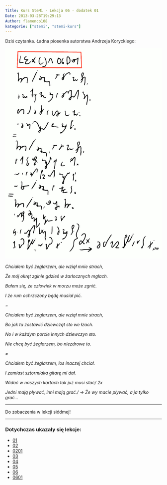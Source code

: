 ```yaml
---
Title: Kurs SteMi - Lekcja 06 - dodatek 01
Date: 2013-03-28T19:29:13
Author: flamenco108
kategorie: ["stemi", "stemi-kurs"]
---
```


Dziś czytanka. Ładna piosenka autorstwa Andrzeja Koryckiego:


![](Lekcja-0601.png) 

 

*Chciałem być żeglarzem, ale wziął mnie strach,* 

*Że mój okręt zginie gdzieś w żarłocznych mgłach.* 

*Bałem się, że człowiek w morzu może zgnić.* 

*I że rum ochrzczony będę musiał pić.* 

*=*

*Chciałem być żeglarzem, ale wziął mnie strach,* 

*Bo jak tu zostawić dziewcząt sto we łzach.*

*No i w każdym porcie innych dziewczyn sto.* 

*Nie chcę być żeglarzem, bo niezdrowe to.* 

*=*

*Chciałem być żeglarzem, los inaczej chciał.*

*I zamiast sztormiaka gitarę mi dał.* 

*Widać w naszych kartach tak już musi stać/ 2x* 

*Jedni mają pływać, inni mają grać./ -&gt; Że wy macie pływać, a ja tylko 
grać...* 

------------------------------


Do zobaczenia w lekcji siódmej!

------------------------------

### Dotychczas ukazały się lekcje:

- [01](../2013-02-28_kurs-stemi-lekcja-01/)
- [02](../2013-03-04_kurs-stemi-lekcja-02/)
- [0201](../2013-03-08_kurs-stemi-lekcja-02-dodatek-01/)
- [03](../2013-03-12_kurs-stemi-lekcja-03/)
- [04](../2013-03-16_kurs-stemi-lekcja-04/)
- [05](../2013-03-20_kurs-stemi-lekcja-05/)
- [06](../2013-03-24_kurs-stemi-lekcja-06/)
- [0601](../2013-03-28_kurs-stemi-lekcja-06-dodatek-01/)
